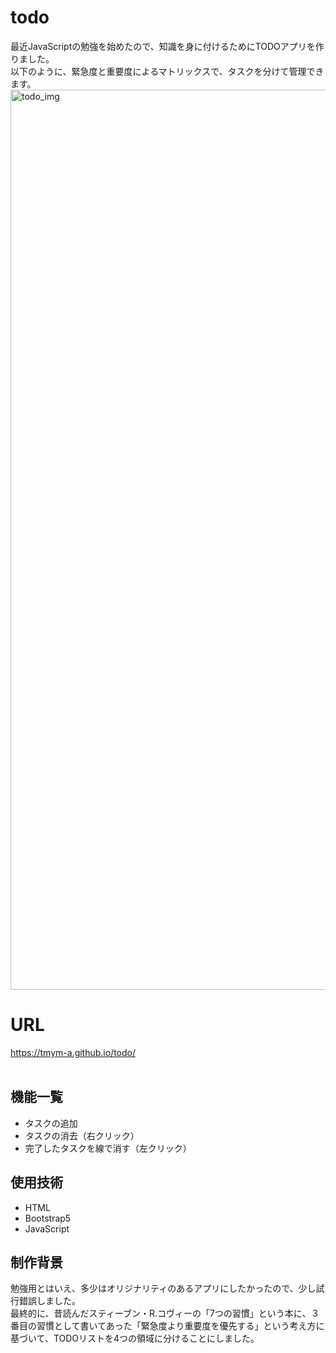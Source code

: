 # todo
 最近JavaScriptの勉強を始めたので、知識を身に付けるためにTODOアプリを作りました。<br >
 以下のように、緊急度と重要度によるマトリックスで、タスクを分けて管理できます。<br >
 <img width="1440" alt="todo_img" src="https://user-images.githubusercontent.com/113396639/194988805-02c017ed-4202-48a4-ae78-88623b2cc14a.png">

# URL
https://tmym-a.github.io/todo/<br >
<br >

## 機能一覧
- タスクの追加
- タスクの消去（右クリック）
- 完了したタスクを線で消す（左クリック）

## 使用技術
- HTML
- Bootstrap5
- JavaScript

## 制作背景
 勉強用とはいえ、多少はオリジナリティのあるアプリにしたかったので、少し試行錯誤しました。<br >
 最終的に、昔読んだスティーブン・R.コヴィーの「7つの習慣」という本に、３番目の習慣として書いてあった「緊急度より重要度を優先する」という考え方に基づいて、TODOリストを4つの領域に分けることにしました。
